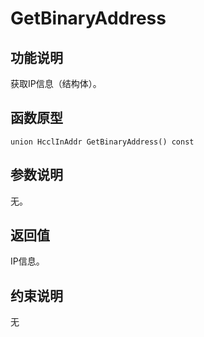 # GetBinaryAddress<a name="ZH-CN_TOPIC_0000002031186493"></a>

## 功能说明<a name="zh-cn_topic_0000001929299742_section1373mcpsimp"></a>

获取IP信息（结构体）。

## 函数原型<a name="zh-cn_topic_0000001929299742_section1370mcpsimp"></a>

```
union HcclInAddr GetBinaryAddress() const
```

## 参数说明<a name="zh-cn_topic_0000001929299742_section1376mcpsimp"></a>

无。

## 返回值<a name="zh-cn_topic_0000001929299742_section1379mcpsimp"></a>

IP信息。

## 约束说明<a name="zh-cn_topic_0000001929299742_section1382mcpsimp"></a>

无

